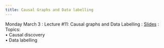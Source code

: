 ```yaml
---
title: Causal Graphs and Data labelling
---
```


Monday March 3
: Lecture #11: Causal graphs and Data Labelling
  : [Slides](https://docs.google.com/presentation/d/1ZvWiDhNXN4mLgwvkOUhQoXZr8YaukCIH/edit?usp=sharing&ouid=107445138954532774881&rtpof=true&sd=true)
: Topics: <br> &#x2022; Causal discovery <br> &#x2022; Data labelling 

